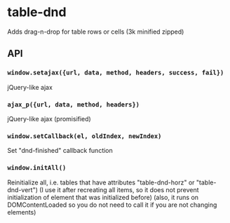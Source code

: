 # table-dnd
Adds drag-n-drop for table rows or cells (3k minified zipped)

## API

### `window.setajax({url, data, method, headers, success, fail})`
jQuery-like ajax
### `ajax_p({url, data, method, headers})`
jQuery-like ajax (promisified)


### `window.setCallback(el, oldIndex, newIndex)`
Set "dnd-finished" callback function 
### `window.initAll()`
Reinitialize all, i.e. tables that have attributes "table-dnd-horz" or "table-dnd-vert")
(I use it after recreating all items, so it does not prevent initialization of element that was initialized before)
(also, it runs on DOMContentLoaded so you do not need to call it if you are not changing elements)